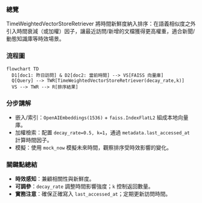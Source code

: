 ### 總覽
TimeWeightedVectorStoreRetriever 將時間新鮮度納入排序：在語義相似度之外引入時間衰減（或加權）因子，讓最近訪問/新增的文檔獲得更高權重，適合新聞/動態知識庫等時效場景。

### 流程圖
```mermaid
flowchart TD
  D1[doc1: 昨日訪問] & D2[doc2: 當前時間] --> VS[FAISS 向量庫]
  Q[Query] --> TWR[TimeWeightedVectorStoreRetriever(decay_rate,k)]
  VS --> TWR --> R[排序結果]
```
 
### 分步講解
- 嵌入/索引：`OpenAIEmbeddings(1536)` + `faiss.IndexFlatL2` 組成本地向量庫。
- 加權檢索：配置 `decay_rate=0.5, k=1`，通過 `metadata.last_accessed_at` 計算時間因子。
- 模擬：使用 `mock_now` 模擬未來時間，觀察排序受時效影響的變化。

### 關鍵點總結
- **時效感知**：兼顧相關性與新鮮度。
- **可調參**：`decay_rate` 調整時間影響強度；`k` 控制返回數量。
- **實務注意**：確保正確寫入 `last_accessed_at`；定期更新訪問時間。


